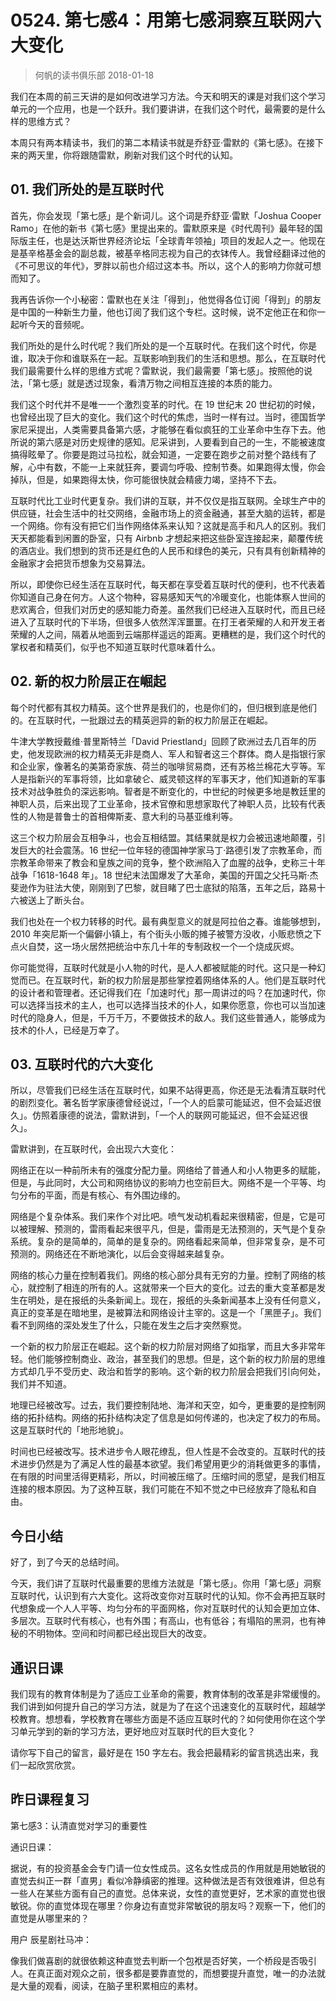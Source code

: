 # 0524. 第七感4：用第七感洞察互联网六大变化
> 何帆的读书俱乐部
2018-01-18

我们在本周的前三天讲的是如何改进学习方法。今天和明天的课是对我们这个学习单元的一个应用，也是一个跃升。我们要讲讲，在我们这个时代，最需要的是什么样的思维方式？

本周只有两本精读书，我们的第二本精读书就是乔舒亚·雷默的《第七感》。在接下来的两天里，你将跟随雷默，刷新对我们这个时代的认知。

## 01. 我们所处的是互联时代

首先，你会发现「第七感」是个新词儿。这个词是乔舒亚·雷默「Joshua Cooper Ramo」在他的新书《第七感》里提出来的。雷默原来是《时代周刊》最年轻的国际版主任，也是达沃斯世界经济论坛「全球青年领袖」项目的发起人之一。他现在是基辛格基金会的副总裁，被基辛格同志视为自己的衣钵传人。我曾经翻译过他的《不可思议的年代》，罗胖以前也介绍过这本书。所以，这个人的影响力你就可想而知了。

我再告诉你一个小秘密：雷默也在关注「得到」，他觉得各位订阅「得到」的朋友是中国的一种新生力量，他也订阅了我们这个专栏。这时候，说不定他正在和你一起听今天的音频呢。

我们所处的是什么时代呢？我们所处的是一个互联时代。在我们这个时代，你是谁，取决于你和谁联系在一起。互联影响到我们的生活和思想。那么，在互联时代我们最需要什么样的思维方式呢？雷默说，我们最需要「第七感」。按照他的说法，「第七感」就是透过现象，看清万物之间相互连接的本质的能力。

我们这个时代并不是唯一一个激烈变革的时代。在 19 世纪末 20 世纪初的时候，也曾经出现了巨大的变化。我们这个时代的焦虑，当时一样有过。当时，德国哲学家尼采提出，人类需要具备第六感，才能够在看似疯狂的工业革命中生存下去。他所说的第六感是对历史规律的感知。尼采讲到，人要看到自己的一生，不能被速度搞得眩晕了。你要是跑过马拉松，就会知道，一定要在跑步之前对整个路线有了解，心中有数，不能一上来就狂奔，要调匀呼吸、控制节奏。如果跑得太慢，你会掉队，但是，如果跑得太快，你可能很快就会精疲力竭，坚持不下去。

互联时代比工业时代更复杂。我们讲的互联，并不仅仅是指互联网。全球生产中的供应链，社会生活中的社交网络，金融市场上的资金融通，甚至大脑的运转，都是一个网络。你有没有把它们当作网络体系来认知？这就是高手和凡人的区别。我们天天都能看到闲置的卧室，只有 Airbnb 才想起来把这些卧室连接起来，颠覆传统的酒店业。我们想到的货币还是红色的人民币和绿色的美元，只有具有创新精神的金融家才会把货币想象为交易算法。

所以，即使你已经生活在互联时代，每天都在享受着互联时代的便利，也不代表着你知道自己身在何方。人这个物种，容易感知天气的冷暖变化，也能体察人世间的悲欢离合，但我们对历史的感知能力奇差。虽然我们已经进入互联时代，而且已经进入了互联时代的下半场，但很多人依然浑浑噩噩。在打王者荣耀的人和开发王者荣耀的人之间，隔着从地面到云端那样遥远的距离。更糟糕的是，我们这个时代的掌权者和精英们，似乎也不知道互联时代意味着什么。

## 02. 新的权力阶层正在崛起

每个时代都有其权力精英。这个世界是我们的，也是你们的，但归根到底是他们的。在互联时代，一批跟过去的精英迥异的新的权力阶层正在崛起。

牛津大学教授戴维·普里斯特兰「David Priestland」回顾了欧洲过去几百年的历史，他发现欧洲的权力精英无非是商人、军人和智者这三个群体。商人是指银行家和企业家，像著名的美第奇家族、荷兰的咖啡贸易商，还有苏格兰棉花大亨等。军人是指新兴的军事将领，比如拿破仑、威灵顿这样的军事天才，他们知道新的军事技术对战争胜负的深远影响。智者是不断变化的，中世纪的时候更多地是教廷里的神职人员，后来出现了工业革命，技术官僚和思想家取代了神职人员，比较有代表性的人物是普鲁士的首相俾斯麦、意大利的马基亚维利等。

这三个权力阶层会互相争斗，也会互相结盟。其结果就是权力会被迅速地颠覆，引发巨大的社会震荡。16 世纪一位年轻的德国神学家马丁·路德引发了宗教革命，而宗教革命带来了教会和皇族之间的竞争，整个欧洲陷入了血腥的战争，史称三十年战争「1618-1648 年」。18 世纪末法国爆发了大革命，美国的开国之父托马斯·杰斐逊作为驻法大使，刚刚到了巴黎，就目睹了巴士底狱的陷落，五年之后，路易十六被送上了断头台。

我们也处在一个权力转移的时代。最有典型意义的就是阿拉伯之春。谁能够想到，2010 年突尼斯一个偏僻小镇上，有个街头小贩的摊子被警方没收，小贩悲愤之下点火自焚，这一场火居然把统治中东几十年的专制政权一个一个烧成灰烬。

你可能觉得，互联时代就是小人物的时代，是人人都被赋能的时代。这只是一种幻觉而已。在互联时代，新的权力阶层是那些掌控着网络体系的人。他们是互联时代的设计者和管理者。还记得我们在「加速时代」那一周讲过的吗？在加速时代，你可以选择当技术的主人，也可以选择当技术的仆人，如果你愿意，你也可以当加速时代的隐身人，但是，千万千万，不要做技术的敌人。我们这些普通人，能够成为技术的仆人，已经是万幸了。

## 03. 互联时代的六大变化

所以，尽管我们已经生活在互联时代，如果不站得更高，你还是无法看清互联时代的剧烈变化。著名哲学家康德曾经说过，「一个人的启蒙可能延迟，但不会延迟很久」。仿照着康德的说法，雷默讲到，「一个人的联网可能延迟，但不会延迟很久」。

雷默讲到，在互联时代，会出现六大变化：

网络正在以一种前所未有的强度分配力量。网络给了普通人和小人物更多的赋能，但是，与此同时，大公司和网络协议的影响力也空前巨大。网络不是一个平等、均匀分布的平面，而是有核心、有外围边缘的。

网络是个复杂体系。我们来作个对比吧。喷气发动机看起来很精密，但是，它是可以被理解、预测的，雷雨看起来很平凡，但是，雷雨是无法预测的，天气是个复杂系统。复杂的是简单的，简单的是复杂的。网络看起来简单，但非常复杂，是不可预测的。网络还在不断地演化，以后会变得越来越复杂。

网络的核心力量在控制着我们。网络的核心部分具有无穷的力量。控制了网络的核心，就控制了相连的所有的人。这就带来一个巨大的变化。过去的重大变革都是发生在明处，是在报纸的头条新闻上。现在，报纸的头条新闻基本上没有任何意义，真正的变革是在暗地里，是被算法和网络设计主宰的。这是一个「黑匣子」。我们看不到网络的深处发生了什么，只能在发生之后才突然察觉。

一个新的权力阶层正在崛起。这个新的权力阶层对网络了如指掌，而且大多非常年轻。他们能够控制商业、政治，甚至我们的思想。但是，这个新的权力阶层的思维方式却几乎不受历史、政治和哲学的影响。这个新的权力阶层会把我们引向何处，我们并不知道。

地理已经被改写。过去，我们要控制陆地、海洋和天空，如今，更重要的是控制网络的拓扑结构。网络的拓扑结构决定了信息是如何传递的，也决定了权力的布局。这是互联时代的「地形地貌」。

时间也已经被改写。技术进步令人眼花缭乱，但人性是不会改变的。互联时代的技术进步仍然是为了满足人性的最基本欲望。我们希望用更少的消耗做更多的事情，在有限的时间里活得更精彩，所以，时间被压缩了。压缩时间的愿望，是我们相互连接的根本原因。为了这种互联，我们可能在不知不觉之中已经放弃了隐私和自由。

## 今日小结

好了，到了今天的总结时间。

今天，我们讲了互联时代最重要的思维方法就是「第七感」。你用「第七感」洞察互联时代，认识到有六大变化。这将改变你对互联时代的认知。你不会再把互联时代想象成一个人人平等、均匀分布的平面网格，你对互联时代的认知会更加立体、多层次。互联时代有核心，也有外围；有高山，也有低谷；有塌陷的黑洞，也有神秘的不明物体。空间和时间都已经出现巨大的改变。

## 通识日课

我们现有的教育体制是为了适应工业革命的需要，教育体制的改革是非常缓慢的。我们讲到如何提升自己的学习方法，就是为了在这个迅速变化的互联时代，超越学校教育。想想看，学校教育在哪些方面是不适应互联时代的？如何使用你在这个学习单元学到的新的学习方法，更好地应对互联时代的巨大变化？

请你写下自己的留言，最好是在 150 字左右。我会把最精彩的留言挑选出来，我们一起欣赏欣赏。

## 昨日课程复习

第七感3：认清直觉对学习的重要性

通识日课：

据说，有的投资基金会专门请一位女性成员。这名女性成员的作用就是用她敏锐的直觉去纠正一群「直男」看似冷静缜密的推理。这种做法是否有效很难讲，但总有一些人在某些方面有自己的直觉。总体来说，女性的直觉更好，艺术家的直觉也很敏锐。你的直觉体现在哪里？你身边有直觉非常敏锐的朋友吗？观察一下，他们的直觉是从哪里来的？

用户 辰星剧社马冲：

像我们做喜剧的就很依赖这种直觉去判断一个包袱是否好笑，一个桥段是否吸引人。在真正面对观众之前，很多都是要靠直觉的，而想要提升直觉，唯一的办法就是大量的观看，阅读，在脑子里积累相应的素材。


